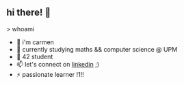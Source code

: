 ## hi there! 👋

\> whoami
- 🚀 i'm carmen
- 🔭 currently studying maths && computer science @ UPM
- 🌱 42 student
- 📫 let's connect on [linkedin](https://linkedin.com/in/carmentp) ;)
- ⚡ passionate learner !1!!
